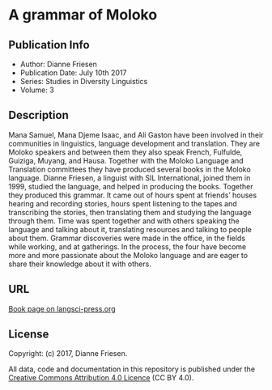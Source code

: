 # A grammar of Moloko

## Publication Info

- Author: Dianne Friesen
- Publication Date: July 10th 2017
- Series: Studies in Diversity Linguistics 
- Volume: 3

## Description

Mana Samuel, Mana Djeme Isaac, and Ali Gaston have been involved in their communities in linguistics, language development and translation. They are Moloko speakers and between them they also speak French, Fulfulde, Guiziga, Muyang, and Hausa. Together with the Moloko Language and Translation committees they have produced several books in the Moloko language. Dianne Friesen, a linguist with SIL International, joined them in 1999, studied the language, and helped in producing the books. Together they produced this grammar. It came out of hours spent at friends’ houses hearing and recording stories, hours spent listening to the tapes and transcribing the stories, then translating them and studying the language through them. Time was spent together and with others speaking the language and talking about it, translating resources and talking to people about them. Grammar discoveries were made in the office, in the fields while working, and at gatherings. In the process, the four have become more and more passionate about the Moloko language and are eager to share their knowledge about it with others.

## URL

[Book page on langsci-press.org](http://langsci-press.org/catalog/book/118)


## License

Copyright: (c) 2017, Dianne Friesen.

All data, code and documentation in this repository is published under the
[Creative Commons Attribution 4.0 Licence](http://creativecommons.org/licenses/by/4.0/)
(CC BY 4.0).
